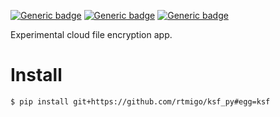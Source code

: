 [![Generic badge](https://img.shields.io/badge/Status-Experimental-red.svg)](#)
[![Generic badge](https://img.shields.io/badge/Python-3.7+-blue.svg)](#)
[![Generic badge](https://img.shields.io/badge/OS-Linux%20|%20macOS%20|%20Windows-blue.svg)](#)

Experimental cloud file encryption app.

# Install

``` bash
$ pip install git+https://github.com/rtmigo/ksf_py#egg=ksf
```
